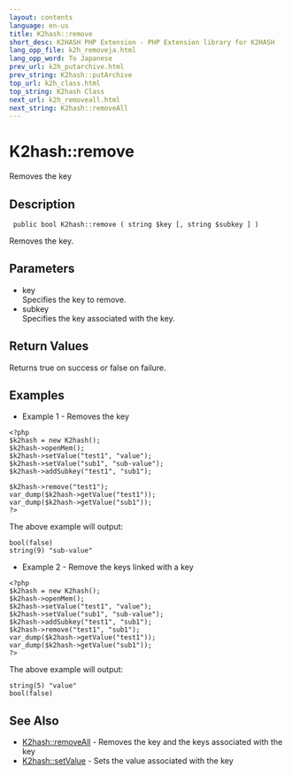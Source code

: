 ```yaml
---
layout: contents
language: en-us
title: K2hash::remove
short_desc: K2HASH PHP Extension - PHP Extension library for K2HASH
lang_opp_file: k2h_removeja.html
lang_opp_word: To Japanese
prev_url: k2h_putarchive.html
prev_string: K2hash::putArchive
top_url: k2h_class.html
top_string: K2hash Class
next_url: k2h_removeall.html
next_string: K2hash::removeAll
---
```


# K2hash::remove
Removes the key

## Description
```
 public bool K2hash::remove ( string $key [, string $subkey ] )
```
Removes the key. 

## Parameters
- key  
Specifies the key to remove.
- subkey  
Specifies the key associated with the key.

## Return Values
Returns true on success or false on failure. 

## Examples
- Example 1 - Removes the key
```
<?php
$k2hash = new K2hash();
$k2hash->openMem();
$k2hash->setValue("test1", "value");
$k2hash->setValue("sub1", "sub-value");
$k2hash->addSubkey("test1", "sub1");

$k2hash->remove("test1");
var_dump($k2hash->getValue("test1"));
var_dump($k2hash->getValue("sub1"));
?>
```
The above example will output:
```
bool(false)
string(9) "sub-value"
```

- Example 2 - Remove the keys linked with a key
```
<?php
$k2hash = new K2hash();
$k2hash->openMem();
$k2hash->setValue("test1", "value");
$k2hash->setValue("sub1", "sub-value");
$k2hash->addSubkey("test1", "sub1");
$k2hash->remove("test1", "sub1");
var_dump($k2hash->getValue("test1"));
var_dump($k2hash->getValue("sub1"));
?>
```
The above example will output:
```
string(5) "value"
bool(false)
```

## See Also
- [K2hash::removeAll](k2h_removeall.html) - Removes the key and the keys associated with the key
- [K2hash::setValue](k2h_setvalue.html) - Sets the value associated with the key
